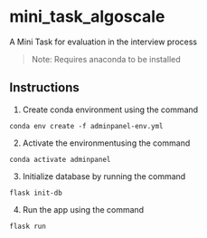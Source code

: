 # mini_task_algoscale
A Mini Task for evaluation in the interview process

> Note: Requires anaconda to be installed

## Instructions

1. Create conda environment using the command
 ```
 conda env create -f adminpanel-env.yml
 ```
2. Activate the environmentusing the command
```
conda activate adminpanel
```
3. Initialize database by running the command
``` 
flask init-db 
```
4. Run the app using the command
``` 
flask run 
```